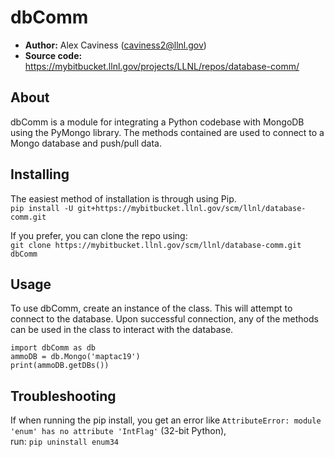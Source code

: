 # dbComm
- **Author:** Alex Caviness ([caviness2@llnl.gov](mailto:caviness2@llnl.gov))
- **Source code:** https://mybitbucket.llnl.gov/projects/LLNL/repos/database-comm/

## About
dbComm is a module for integrating a Python codebase with MongoDB using the PyMongo library.
The methods contained are used to connect to a Mongo database and push/pull data.

## Installing
The easiest method of installation is through using Pip. <br>
`pip install -U git+https://mybitbucket.llnl.gov/scm/llnl/database-comm.git`

If you prefer, you can clone the repo using:<br>
`git clone https://mybitbucket.llnl.gov/scm/llnl/database-comm.git dbComm`

## Usage
To use dbComm, create an instance of the class. This will attempt to connect to the database.
Upon successful connection, any of the methods can be used in the class to interact with the database.
```
import dbComm as db
ammoDB = db.Mongo('maptac19')
print(ammoDB.getDBs())
```

## Troubleshooting
If when running the pip install, you get an error like `AttributeError: module 'enum' has no attribute 'IntFlag'` (32-bit Python),<br> 
run: `pip uninstall enum34`